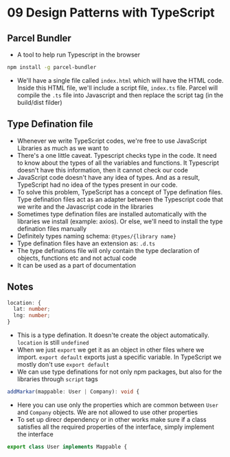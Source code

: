 # 09 Design Patterns with TypeScript

## Parcel Bundler

- A tool to help run Typescript in the browser

```sh
npm install -g parcel-bundler
```

- We'll have a single file called `index.html` which will have the HTML code. Inside this HTML file, we'll include a script file, `index.ts` file. Parcel will compile the `.ts` file into Javascript and then replace the script tag (in the build/dist filder)

## Type Defination file

- Whenever we write TypeScript codes, we're free to use JavaScript Libraries as much as we want to
- There's a one little caveat. Typescript checks type in the code. It need to know about the types of all the variables and functions. It Typescript doesn't have this information, then it cannot check our code
- JavaScript code doesn't have any idea of types. And as a result, TypeScript had no idea of the types present in our code.
- To solve this problem, TypeScript has a concept of Type defination files. Type defination files act as an adapter between the Typescript code that we write and the Javascript code in the libraries
- Sometimes type defination files are installed automatically with the libraries we install (example: axios). Or else, we'll need to install the type defination files manually
- Definitely types naming schema: `@types/{library name}`
- Type defination files have an extension as: `.d.ts`
- The type definations file will only contain the type declaration of objects, functions etc and not actual code
- It can be used as a part of documentation

## Notes

```ts
location: {
  lat: number;
  lng: number;
}
```

- This is a type defination. It doesn'te create the object automatically. `location` is still `undefined`
- When we just `export` we get it as an object in other files where we import. `export default` exports just a specific variable. In TypeScript we mostly don't use `export default`
- We can use type definations for not only npm packages, but also for the libraries through `script` tags

```ts
addMarkar(mappable: User | Company): void {
```

- Here you can use only the properties which are common between `User` and `Company` objects. We are not allowed to use other properties
- To set up direcr dependency or in other works make sure if a class satisfies all the required properties of the interface, simply implement the interface

```ts
export class User implements Mappable {
```
